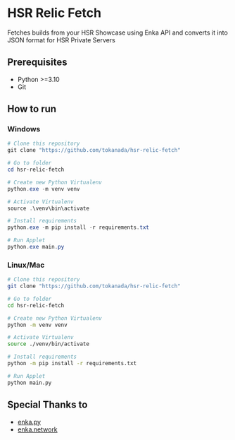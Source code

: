 # HSR Relic Fetch

Fetches builds from your HSR Showcase using Enka API and converts it into JSON format for HSR Private Servers

## Prerequisites

* Python >=3.10
* Git

## How to run

### Windows
```powershell
# Clone this repository
git clone "https://github.com/tokanada/hsr-relic-fetch"

# Go to folder
cd hsr-relic-fetch

# Create new Python Virtualenv
python.exe -m venv venv

# Activate Virtualenv
source .\venv\bin\activate

# Install requirements
python.exe -m pip install -r requirements.txt

# Run Applet
python.exe main.py
```

### Linux/Mac
```bash
# Clone this repository
git clone "https://github.com/tokanada/hsr-relic-fetch"

# Go to folder
cd hsr-relic-fetch

# Create new Python Virtualenv
python -m venv venv

# Activate Virtualenv
source ./venv/bin/activate

# Install requirements
python -m pip install -r requirements.txt

# Run Applet
python main.py
```
## Special Thanks to
* [enka.py](https://github.com/seriaati/enka-py)
* [enka.network](https://enka.network/)
